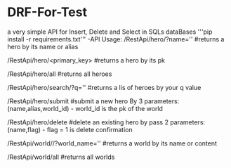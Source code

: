 # DRF-For-Test
a very simple API for Insert, Delete and Select in SQLs dataBases
'''pip install -r requirements.txt'''
-API Usage:
/RestApi/hero/?name=''
#returns a hero by its name or alias

/RestApi/hero/<primary_key>
#returns a hero by its pk

/RestApi/hero/all
#returns all heroes

/RestApi/hero/search/?q=''
#returns a lis of heroes by your q value

/RestApi/hero/submit
#submit a new hero By 3 parameters:(name,alias,world_id) - world_id is the pk of the world

/RestApi/hero/delete
#delete an existing hero by pass 2 parameters:(name,flag) - flag = 1  is delete confirmation

/RestApi/world//?world_name=''
#returns a world by its name or content

/RestApi/world/all
#returns all worlds
